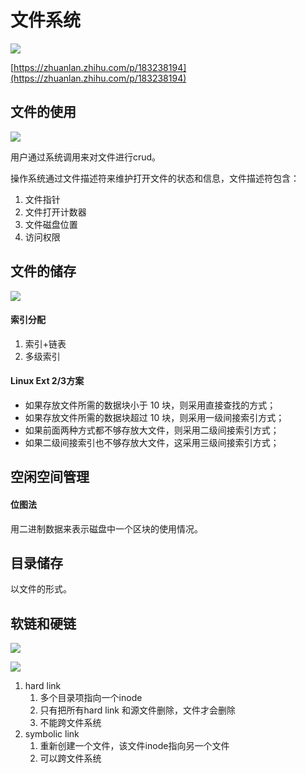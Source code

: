 # 文件系统



![](https://pic3.zhimg.com/80/v2-b92499b17ed11bc279689ecdb6efb4b6_720w.jpg "")

[https://zhuanlan.zhihu.com/p/183238194](https://zhuanlan.zhihu.com/p/183238194)

## 文件的使用

![](https://pic1.zhimg.com/80/v2-bb6dc369fbf16afbdb088c6c7c26d9cc_1440w.jpg "")

用户通过系统调用来对文件进行crud。

操作系统通过文件描述符来维护打开文件的状态和信息，文件描述符包含：

1. 文件指针
2. 文件打开计数器
3. 文件磁盘位置
4. 访问权限

## 文件的储存

![](https://pic4.zhimg.com/80/v2-e01c7af752461c0794a10f383dbe465b_1440w.jpg "")

#### 索引分配

1. 索引+链表
2. 多级索引

#### Linux Ext 2/3方案

- 如果存放文件所需的数据块小于 10 块，则采用直接查找的方式；
- 如果存放文件所需的数据块超过 10 块，则采用一级间接索引方式；
- 如果前面两种方式都不够存放大文件，则采用二级间接索引方式；
- 如果二级间接索引也不够存放大文件，这采用三级间接索引方式；

## 空闲空间管理

#### 位图法

用二进制数据来表示磁盘中一个区块的使用情况。

## 目录储存

以文件的形式。

## 软链和硬链

![](https://pic4.zhimg.com/80/v2-7cf8cec396a66dca2dd1fcd6dadab537_1440w.jpg "")

![](https://pic3.zhimg.com/80/v2-5606413e1b5d2c727399711d347617a2_1440w.jpg "")

1. hard link
	1. 多个目录项指向一个inode
	2. 只有把所有hard link 和源文件删除，文件才会删除
	3. 不能跨文件系统
2. symbolic link
	1. 重新创建一个文件，该文件inode指向另一个文件
	2. 可以跨文件系统



